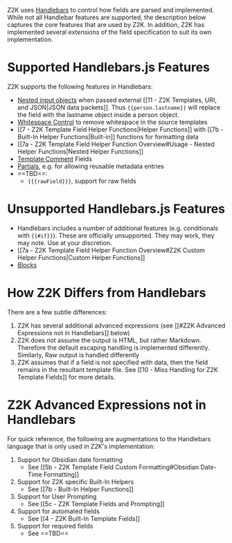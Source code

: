 Z2K uses [Handlebars](https://handlebarsjs.com/guide/)  to control how fields are parsed and implemented. While not all Handlebar features are supported, the description below captures the core features that are used by Z2K. In addition, Z2K has implemented several extensions of the field specification to suit its own implementation.

# Supported Handlebars.js Features
Z2K supports the following features in Handlebars:
- [Nested input objects](https://handlebarsjs.com/guide/#nested-input-objects) when passed external [[11 - Z2K Templates, URI, and JSON|JSON data packets]]. Thus `{{person.lastname}}` will replace the field with the lastname object inside a person object. 
- [Whitespace Control](https://handlebarsjs.com/guide/expressions.html#whitespace-control) to remove whitespace in the source templates
- [[7 - Z2K Template Field Helper Functions|Helper Functions]] with [[7b - Built-In Helper Functions|Built-in]] functions for formatting data
- [[7a - Z2K Template Field Helper Function Overview#Usage - Nested Helper Functions|Nested Helper Functions]]
- [Template Comment](https://handlebarsjs.com/guide/#template-comments) Fields
- [Partials](https://handlebarsjs.com/guide/partials.html#partials), e.g. for allowing reusable metadata entries
- ==TBD==:
	- `{{{rawField}}}`, support for raw fields

# Unsupported Handlebars.js Features
- Handlebars includes a number of additional features (e.g. conditionals with `{{#if}}`). These are officially unsupported. They may work, they may note. Use at your discretion. 
- [[7a - Z2K Template Field Helper Function Overview#Z2K Custom Helper Functions|Custom Helper Functions]]
- [Blocks](https://handlebarsjs.com/guide/block-helpers.html#basic-blocks)

# How Z2K Differs from Handlebars
There are a few subtle differences:
1. Z2K has several additional advanced expressions (see [[#Z2K Advanced Expressions not in Handlebars]] below)
2. Z2K does not assume the output is HTML, but rather Markdown. Therefore the default escaping handling is implemented differently. Similarly, Raw output is handled differently
3. Z2K assumes that if a field is not specified with data, then the field remains in the resultant template file. See [[10 - Miss Handling for Z2K Template Fields]] for more details. 

# Z2K Advanced Expressions not in Handlebars
For quick reference, the following are augmentations to the Handlebars language that is only used in Z2K's implementation:
1. Support for Obsidian date formatting 
	- See [[5b - Z2K Template Field Custom Formatting#Obsidian Date-Time Formatting]]
2. Support for Z2K specific Built-In Helpers
	- See [[7b - Built-In Helper Functions]]
3. Support for User Prompting
	- See [[5c - Z2K Template Fields and Prompting]]
4. Support for automated fields
	- See [[4 - Z2K Built-In Template Fields]]
5. Support for required fields
	- See ==TBD==
